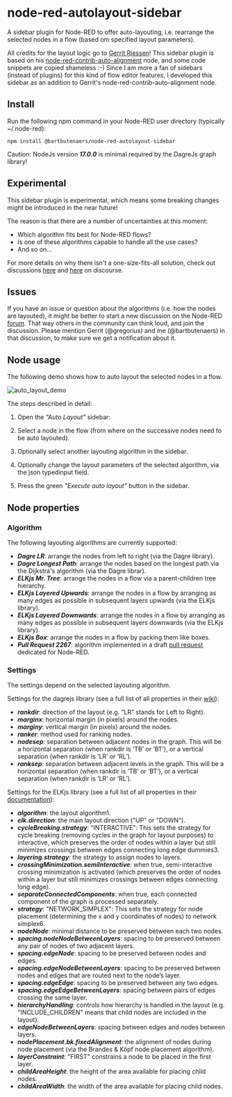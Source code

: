 # node-red-autolayout-sidebar
A sidebar plugin for Node-RED to offer auto-layouting, i.e. rearrange the selected nodes in a flow (based om specified layout parameters).

All credits for the layout logic go to [Gerrit Riessen](https://github.com/gorenje)!  This sidebar plugin is based on his [node-red-contrib-auto-alignment](https://github.com/gorenje/node-red-contrib-auto-alignment) node, and some code snippets are copied shameless :-)
Since I am more a fan of sidebars (instead of plugins) for this kind of flow editor features, I developed this sidebar as an addition to Gerrit's node-red-contrib-auto-alignment node.

## Install
Run the following npm command in your Node-RED user directory (typically ~/.node-red):
```
npm install @bartbutenaers/node-red-autolayout-sidebar
```
Caution: NodeJs version ***17.0.0*** is minimal required by the DagreJs graph library!

## Experimental
This sidebar plugin is experimental, which means some breaking changes might be introduced in the near future!

The reason is that there are a number of uncertainties at this moment:
+ Which algorithm fits best for Node-RED flows?
+ Is one of these algorithms capable to handle all the use cases?
+ And so on...

For more details on why there isn't a one-size-fits-all solution, check out discussions [here](https://discourse.nodered.org/t/noisecraft-anyone-heard-of-it/79813/32) and [here](https://discourse.nodered.org/t/node-red-auto-layouting-using-elkjs-dagre/81052) on discourse.

## Issues
If you have an issue or question about the algorithms (i.e. how the nodes are layouted), it might be better to start a new discussion on the Node-RED [forum](https://discourse.nodered.org/).  That way others in the community can think loud, and join the discussion.  Please mention Gerrit (@gregorius) and me (@bartbutenaers) in that discussion, to make sure we get a notification about it.

## Node usage
The following demo shows how to auto layout the selected nodes in a flow.

![auto_layout_demo](https://github.com/bartbutenaers/node-red-autolayout-sidebar/assets/14224149/10c5f04d-e0bb-4a55-ad24-571b2aba9646)

The steps described in detail:

1. Open the *"Auto Layout"* sidebar:

2. Select a node in the flow (from where on the successive nodes need to be auto layouted).

3. Optionally select another layouting algorithm in the sidebar.

4. Optionally change the layout parameters of the selected algorithm, via the json typedinput field.

5. Press the green *"Execute auto layout"* button in the sidebar.

## Node properties

### Algorithm
The following layouting algorithms are currently supported:
+ ***Dagre LR***: arrange the nodes from left to right (via the Dagre library).
+ ***Dagre Longest Path***: arrange the nodes based on the longest path via the Dijkstra's algorithm (via the Dagre librar).
+ ***ELKjs Mr. Tree***: arrange the nodes in a flow via a parent-children tree hierarchy.
+ ***ELKjs Layered Upwards***: arrange the nodes in a flow by arranging as many edges as possible in subsequent layers upwards (via the ELKjs library).
+ ***ELKjs Layered Downwards***: arrange the nodes in a flow by arranging as many edges as possible in subsequent layers downwards (via the ELKjs library).
+ ***ELKjs Box***: arrange the nodes in a flow by packing them like boxes.
+ ***Pull Request 2267***: algorithm implemented in a draft [pull request](https://github.com/node-red/node-red/pull/2267) dedicated for Node-RED.

### Settings
The settings depend on the selected layouting algorithm.

Settings for the dagrejs library (see a full list of all properties in their [wiki](https://github.com/dagrejs/dagre/wiki#configuring-the-layout)):
+ ***rankdir***: direction of the layout (e.g. “LR” stands for Left to Right).
+ ***marginx***: horizontal margin (in pixels) around the nodes.
+ ***marginy***: vertical margin (in pixels) around the nodes.
+ ***ranker***: method used for ranking nodes.
+ ***nodesep***: separation between adjacent nodes in the graph. This will be a horizontal separation (when rankdir is ‘TB’ or ‘BT’), or a vertical separation (when rankdir is ‘LR’ or ‘RL’).
+ ***ranksep***: separation between adjacent levels in the graph. This will be a horizontal separation (when rankdir is ‘TB’ or ‘BT’), or a vertical separation (when rankdir is ‘LR’ or ‘RL’).


Settings for the ELKjs library (see a full list of all properties in their [documentation](https://eclipse.dev/elk/reference/options.html)):
+ ***algorithm***: the layout algorithm1.
+ ***elk.direction***: the main layout direction ("UP" or "DOWN").
+ ***cycleBreaking.strategy***: "INTERACTIVE": This sets the strategy for cycle breaking (removing cycles in the graph for layout purposes) to interactive, which preserves the order of nodes within a layer but still minimizes crossings between edges connecting long edge dummies3.
+ ***layering.strategy***: the strategy to assign nodes to layers.
+ ***crossingMinimization.semiInteractive***: when true, semi-interactive crossing minimization is activated (which preserves the order of nodes within a layer but still minimizes crossings between edges connecting long edge).
+ ***separateConnectedComponents***: when true, each connected component of the graph is processed separately.
+ ***strategy***: "NETWORK_SIMPLEX": This sets the strategy for node placement (determining the x and y coordinates of nodes) to network simplex6.
+ ***nodeNode***: minimal distance to be preserved between each two nodes.
+ ***spacing.nodeNodeBetweenLayers***: spacing to be preserved between any pair of nodes of two adjacent layers.
+ ***spacing.edgeNode***: spacing to be preserved between nodes and edges.
+ ***spacing.edgeNodeBetweenLayers***: spacing to be preserved between nodes and edges that are routed next to the node’s layer.
+ ***spacing.edgeEdge***: spacing to be preserved between any two edges.
+ ***spacing.edgeEdgeBetweenLayers***: spacing between pairs of edges crossing the same layer.
+ ***hierarchyHandling***: controls how hierarchy is handled in the layout (e.g. "INCLUDE_CHILDREN" means that child nodes are included in the layout).
+ ***edgeNodeBetweenLayers***: spacing between edges and nodes between layers.
+ ***nodePlacement.bk.fixedAlignment***: the alignment of nodes during node placement (via the Brandes & Köpf node placement algorithm).
+ ***layerConstraint***: "FIRST" constrains a node to be placed in the first layer.
+ ***childAreaHeight***: the height of the area available for placing child nodes.
+ ***childAreaWidth***: the width of the area available for placing child nodes.

